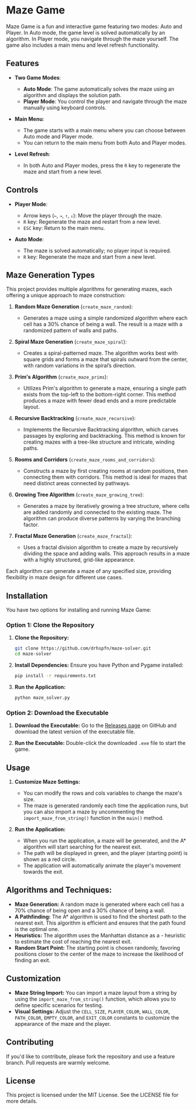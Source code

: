 # Maze Game

Maze Game is a fun and interactive game featuring two modes: Auto and Player. In Auto mode, the game level is solved automatically by an algorithm. In Player mode, you navigate through the maze yourself. The game also includes a main menu and level refresh functionality.

## Features

-   **Two Game Modes**:

    -   **Auto Mode**: The game automatically solves the maze using an algorithm and displays the solution path.
    -   **Player Mode**: You control the player and navigate through the maze manually using keyboard controls.

-   **Main Menu**:

    -   The game starts with a main menu where you can choose between Auto mode and Player mode.
    -   You can return to the main menu from both Auto and Player modes.

-   **Level Refresh**:
    -   In both Auto and Player modes, press the `R` key to regenerate the maze and start from a new level.

## Controls

-   **Player Mode**:

    -   Arrow keys (`←`, `→`, `↑`, `↓`): Move the player through the maze.
    -   `R` key: Regenerate the maze and restart from a new level.
    -   `ESC` key: Return to the main menu.

-   **Auto Mode**:
    -   The maze is solved automatically; no player input is required.
    -   `R` key: Regenerate the maze and start from a new level.

## Maze Generation Types

This project provides multiple algorithms for generating mazes, each offering a unique approach to maze construction:

1. **Random Maze Generation** (`create_maze_random`):
   - Generates a maze using a simple randomized algorithm where each cell has a 30% chance of being a wall. The result is a maze with a randomized pattern of walls and paths.

2. **Spiral Maze Generation** (`create_maze_spiral`):
   - Creates a spiral-patterned maze. The algorithm works best with square grids and forms a maze that spirals outward from the center, with random variations in the spiral’s direction.

3. **Prim's Algorithm** (`create_maze_prims`):
   - Utilizes Prim's algorithm to generate a maze, ensuring a single path exists from the top-left to the bottom-right corner. This method produces a maze with fewer dead ends and a more predictable layout.

4. **Recursive Backtracking** (`create_maze_recursive`):
   - Implements the Recursive Backtracking algorithm, which carves passages by exploring and backtracking. This method is known for creating mazes with a tree-like structure and intricate, winding paths.

5. **Rooms and Corridors** (`create_maze_rooms_and_corridors`):
   - Constructs a maze by first creating rooms at random positions, then connecting them with corridors. This method is ideal for mazes that need distinct areas connected by pathways.

6. **Growing Tree Algorithm** (`create_maze_growing_tree`):
   - Generates a maze by iteratively growing a tree structure, where cells are added randomly and connected to the existing maze. The algorithm can produce diverse patterns by varying the branching factor.

7. **Fractal Maze Generation** (`create_maze_fractal`):
   - Uses a fractal division algorithm to create a maze by recursively dividing the space and adding walls. This approach results in a maze with a highly structured, grid-like appearance.

Each algorithm can generate a maze of any specified size, providing flexibility in maze design for different use cases.


## Installation
You have two options for installing and running Maze Game:

### Option 1: Clone the Repository
1. **Clone the Repository:**

    ```bash
    git clone https://github.com/drhspfn/maze-solver.git
    cd maze-solver
    ```

2. **Install Dependencies:**
   Ensure you have Python and Pygame installed:
    ```bash
    pip install -r requirements.txt
    ```

3. **Run the Application:**
    ```bash
    python maze_solver.py
    ```
### Option 2: Download the Executable

1. **Download the Executable:**
Go to the [Releases page](https://github.com/drhspfn/maze_solver/releases) on GitHub and download the latest version of the executable file.

2. **Run the Executable:**
Double-click the downloaded `.exe` file to start the game.

## Usage

1. **Customize Maze Settings:**

    - You can modify the rows and cols variables to change the maze's size.
    - The maze is generated randomly each time the application runs, but you can also import a maze by uncommenting the `import_maze_from_string()` function in the `main()` method.

2. **Run the Application:**
    - When you run the application, a maze will be generated, and the A\* algorithm will start searching for the nearest exit.
    - The path will be displayed in green, and the player (starting point) is shown as a red circle.
    - The application will automatically animate the player's movement towards the exit.

## Algorithms and Techniques:

-   **Maze Generation:** A random maze is generated where each cell has a 70% chance of being open and a 30% chance of being a wall.
-   **A Pathfinding:** The A\* algorithm is used to find the shortest path to the nearest exit. This algorithm is efficient and ensures that the path found is the optimal one.
-   **Heuristics:** The algorithm uses the Manhattan distance as a - heuristic to estimate the cost of reaching the nearest exit.
-   **Random Start Point:** The starting point is chosen randomly, favoring positions closer to the center of the maze to increase the likelihood of finding an exit.

## Customization

-   **Maze String Import:** You can import a maze layout from a string by using the `import_maze_from_string()` function, which allows you to define specific scenarios for testing.
-   **Visual Settings:** Adjust the `CELL_SIZE`, `PLAYER_COLOR`, `WALL_COLOR`, `PATH_COLOR`, `EMPTY_COLOR`, and `EXIT_COLOR` constants to customize the appearance of the maze and the player.

## Contributing

If you'd like to contribute, please fork the repository and use a feature branch. Pull requests are warmly welcome.

## License

This project is licensed under the MIT License. See the LICENSE file for more details.
